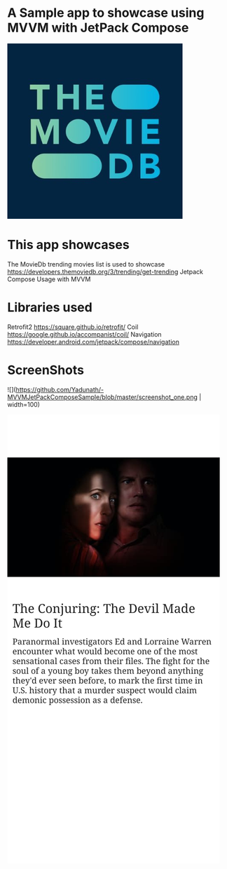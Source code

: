 #  A Sample app to showcase using MVVM with JetPack Compose 

![Alt text](/moviedb.jpeg?raw=true "")

# This app showcases

The MovieDb trending movies list is used to showcase  https://developers.themoviedb.org/3/trending/get-trending
Jetpack Compose Usage with MVVM 

# Libraries used
                                   
Retrofit2 https://square.github.io/retrofit/
Coil https://google.github.io/accompanist/coil/
Navigation https://developer.android.com/jetpack/compose/navigation

# ScreenShots
![](https://github.com/Yadunath/-MVVMJetPackComposeSample/blob/master/screenshot_one.png | width=100)

![Alt text](/screenshot_two.png?raw=true "")  
